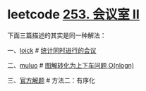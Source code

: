 # leetcode [253. 会议室 II](https://leetcode.cn/problems/meeting-rooms-ii/) 

下面三篇描述的其实是同一种解法：

一、[loick](https://leetcode.cn/u/loick/) # [统计同时进行的会议](https://leetcode.cn/problems/meeting-rooms-ii/solution/tong-ji-tong-shi-jin-xing-de-hui-yi-by-loick/)

二、[muluo](https://leetcode.cn/u/muluo-2/) # [图解转化为上下车问题 O(nlogn)](https://leetcode.cn/problems/meeting-rooms-ii/solution/tu-jie-zhuan-hua-wei-shang-xia-che-wen-t-uy2q/)

三、[官方解题](https://leetcode.cn/problems/meeting-rooms-ii/solution/hui-yi-shi-ii-by-leetcode/) # 方法二：有序化


